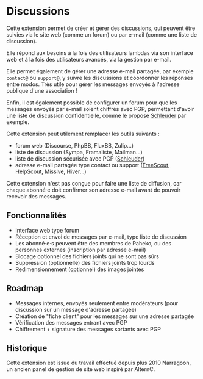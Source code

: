 # Discussions

Cette extension permet de créer et gérer des discussions, qui peuvent être suivies via le site web (comme un forum) ou par e-mail (comme une liste de discussion).

Elle répond aux besoins à la fois des utilisateurs lambdas via son interface web et à la fois des utilisateurs avancés, via la gestion par e-mail.

Elle permet également de gérer une adresse e-mail partagée, par exemple `contact@` ou `support@`, y suivre les discussions et coordonner les réponses entre modos. Très utile pour gérer les messages envoyés à l'adresse publique d'une association !

Enfin, il est également possible de configurer un forum pour que les messages envoyés par e-mail soient chiffrés avec PGP, permettant d'avoir une liste de discussion confidentielle, comme le propose [Schleuder](https://schleuder.org/schleuder/docs/concept.html) par exemple.

Cette extension peut utilement remplacer les outils suivants :

- forum web (Discourse, PhpBB, FluxBB, Zulip…)
- liste de discussion (Sympa, Framaliste, Mailman…)
- liste de discussion sécurisée avec PGP ([Schleuder](https://schleuder.org/schleuder/docs/concept.html))
- adresse e-mail partagée type contact ou support ([FreeScout](https://freescout.net), HelpScout, Missive, Hiver…)

Cette extension n'est pas conçue pour faire une liste de diffusion, car chaque abonné⋅e doit confirmer son adresse e-mail avant de pouvoir recevoir des messages.

## Fonctionnalités

* Interface web type forum
* Réception et envoi de messages par e-mail, type liste de discussion
* Les abonné⋅e⋅s peuvent être des membres de Paheko, ou des personnes externes (inscription par adresse e-mail)
* Blocage optionnel des fichiers joints qui ne sont pas sûrs
* Suppression (optionnelle) des fichiers joints trop lourds
* Redimensionnement (optionnel) des images jointes

## Roadmap

* Messages internes, envoyés seulement entre modérateurs (pour discussion sur un message d'adresse partagée)
* Création de "fiche client" pour les messages sur une adresse partagée
* Vérification des messages entrant avec PGP
* Chiffrement + signature des messages sortants avec PGP

## Historique

Cette extension est issue du travail effectué depuis plus 2010 Narragoon, un ancien panel de gestion de site web inspiré par AlternC.
